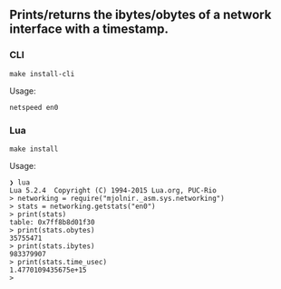 ## Prints/returns the ibytes/obytes of a network interface with a timestamp.

### CLI
`make install-cli`

Usage:
```
netspeed en0
```

### Lua
`make install`

Usage:
```
❯ lua
Lua 5.2.4  Copyright (C) 1994-2015 Lua.org, PUC-Rio
> networking = require("mjolnir._asm.sys.networking")
> stats = networking.getstats("en0")
> print(stats)
table: 0x7ff8b8d01f30
> print(stats.obytes)
35755471
> print(stats.ibytes)
983379907
> print(stats.time_usec)
1.4770109435675e+15
>
```
